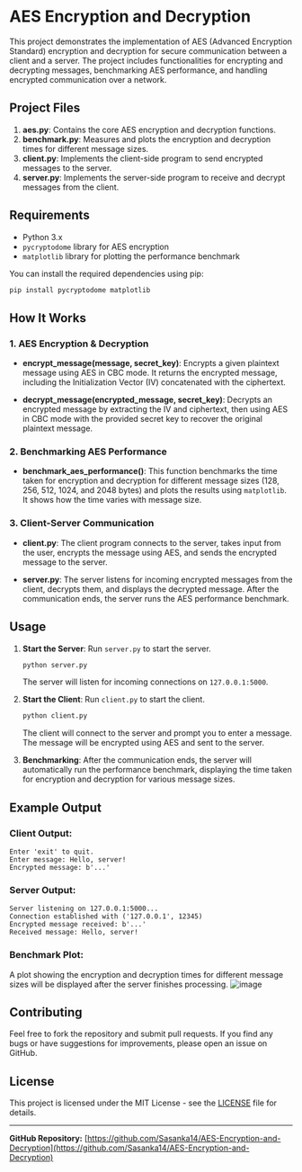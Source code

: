 # AES Encryption and Decryption

This project demonstrates the implementation of AES (Advanced Encryption Standard) encryption and decryption for secure communication between a client and a server. The project includes functionalities for encrypting and decrypting messages, benchmarking AES performance, and handling encrypted communication over a network.

## Project Files

1. **aes.py**: Contains the core AES encryption and decryption functions.
2. **benchmark.py**: Measures and plots the encryption and decryption times for different message sizes.
3. **client.py**: Implements the client-side program to send encrypted messages to the server.
4. **server.py**: Implements the server-side program to receive and decrypt messages from the client.

## Requirements

- Python 3.x
- `pycryptodome` library for AES encryption
- `matplotlib` library for plotting the performance benchmark

You can install the required dependencies using pip:

```bash
pip install pycryptodome matplotlib
```

## How It Works

### 1. **AES Encryption & Decryption**

- **encrypt_message(message, secret_key)**: Encrypts a given plaintext message using AES in CBC mode. It returns the encrypted message, including the Initialization Vector (IV) concatenated with the ciphertext.
  
- **decrypt_message(encrypted_message, secret_key)**: Decrypts an encrypted message by extracting the IV and ciphertext, then using AES in CBC mode with the provided secret key to recover the original plaintext message.

### 2. **Benchmarking AES Performance**

- **benchmark_aes_performance()**: This function benchmarks the time taken for encryption and decryption for different message sizes (128, 256, 512, 1024, and 2048 bytes) and plots the results using `matplotlib`. It shows how the time varies with message size.

### 3. **Client-Server Communication**

- **client.py**: The client program connects to the server, takes input from the user, encrypts the message using AES, and sends the encrypted message to the server.
  
- **server.py**: The server listens for incoming encrypted messages from the client, decrypts them, and displays the decrypted message. After the communication ends, the server runs the AES performance benchmark.

## Usage

1. **Start the Server**: Run `server.py` to start the server.
   ```bash
   python server.py
   ```
   The server will listen for incoming connections on `127.0.0.1:5000`.

2. **Start the Client**: Run `client.py` to start the client.
   ```bash
   python client.py
   ```
   The client will connect to the server and prompt you to enter a message. The message will be encrypted using AES and sent to the server.

3. **Benchmarking**: After the communication ends, the server will automatically run the performance benchmark, displaying the time taken for encryption and decryption for various message sizes.

## Example Output

### Client Output:
```
Enter 'exit' to quit.
Enter message: Hello, server!
Encrypted message: b'...'
```

### Server Output:
```
Server listening on 127.0.0.1:5000...
Connection established with ('127.0.0.1', 12345)
Encrypted message received: b'...'
Received message: Hello, server!
```

### Benchmark Plot:
A plot showing the encryption and decryption times for different message sizes will be displayed after the server finishes processing.
![image](https://github.com/user-attachments/assets/8449c953-f931-4d13-b286-43984279d7a5)


## Contributing

Feel free to fork the repository and submit pull requests. If you find any bugs or have suggestions for improvements, please open an issue on GitHub.

## License

This project is licensed under the MIT License - see the [LICENSE](LICENSE) file for details.

---

**GitHub Repository:** [https://github.com/Sasanka14/AES-Encryption-and-Decryption](https://github.com/Sasanka14/AES-Encryption-and-Decryption)
